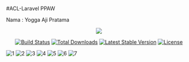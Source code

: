 #ACL-Laravel PPAW

<p>Nama	: Yogga Aji Pratama</p>

<p align="center"><img src="https://laravel.com/assets/img/components/logo-laravel.svg"></p>

<p align="center">
<a href="https://travis-ci.org/laravel/framework"><img src="https://travis-ci.org/laravel/framework.svg" alt="Build Status"></a>
<a href="https://packagist.org/packages/laravel/framework"><img src="https://poser.pugx.org/laravel/framework/d/total.svg" alt="Total Downloads"></a>
<a href="https://packagist.org/packages/laravel/framework"><img src="https://poser.pugx.org/laravel/framework/v/stable.svg" alt="Latest Stable Version"></a>
<a href="https://packagist.org/packages/laravel/framework"><img src="https://poser.pugx.org/laravel/framework/license.svg" alt="License"></a>
</p>

![1](https://user-images.githubusercontent.com/43396573/50289369-3d83ca80-049b-11e9-83e0-4e8796c4d921.png)
![2](https://user-images.githubusercontent.com/43396573/50289376-3fe62480-049b-11e9-99d7-dc975c1ca98e.png)
![3](https://user-images.githubusercontent.com/43396573/50289377-3fe62480-049b-11e9-86e3-333fedaaaaeb.png)
![4](https://user-images.githubusercontent.com/43396573/50289379-41175180-049b-11e9-9fc0-61eaea4f50e7.png)
![5](https://user-images.githubusercontent.com/43396573/50289381-42487e80-049b-11e9-99ae-a08199157417.png)
![6](https://user-images.githubusercontent.com/43396573/50289391-4a082300-049b-11e9-902c-86a4028538ac.png)
![7](https://user-images.githubusercontent.com/43396573/50289396-4e344080-049b-11e9-8a72-21a1fd629fea.png)

